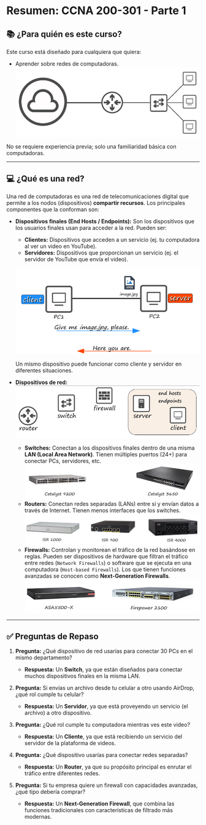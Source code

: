 # Resumen: CCNA 200-301 - Parte 1

## 📚 ¿Para quién es este curso?

Este curso está diseñado para cualquiera que quiera:
* Aprender sobre redes de computadoras.
![Diagrama de una red de computadoras](images/dia1/red-lan.png)

No se requiere experiencia previa; solo una familiaridad básica con computadoras.

---

## 💻 ¿Qué es una red?

Una red de computadoras es una red de telecomunicaciones digital que permite a los nodos (dispositivos) **compartir recursos**. Los principales componentes que la conforman son:

* **Dispositivos finales (End Hosts / Endpoints):** Son los dispositivos que los usuarios finales usan para acceder a la red. Pueden ser:
    * **Clientes:** Dispositivos que acceden a un servicio (ej. tu computadora al ver un video en YouTube).
    * **Servidores:** Dispositivos que proporcionan un servicio (ej. el servidor de YouTube que envía el video).
    
    ![Interacción cliente-servidor](images/dia1/Cliente-servidor.png)
    
    Un mismo dispositivo puede funcionar como cliente y servidor en diferentes situaciones.

* **Dispositivos de red:**
     ![Simbologia de dispositivos](images/dia1/Simbologia1.png)
    * **Switches:** Conectan a los dispositivos finales dentro de una misma **LAN (Local Area Network)**. Tienen múltiples puertos (24+) para conectar PCs, servidores, etc.
        ![Un switch Cisco Catalyst](images/dia1/switch.png)
    * **Routers:** Conectan redes separadas (LANs) entre sí y envían datos a través de Internet. Tienen menos interfaces que los switches.
     ![Un router Cisco ISR](images/dia1/router.png)
    * **Firewalls:** Controlan y monitorean el tráfico de la red basándose en reglas. Pueden ser dispositivos de hardware que filtran el tráfico entre redes (`Network Firewalls`) o software que se ejecuta en una computadora (`Host-based Firewalls`). Los que tienen funciones avanzadas se conocen como **Next-Generation Firewalls**.
     ![Un firewall de red](images/dia1/firewall.png)

---

## ✅ Preguntas de Repaso

1.  **Pregunta:** ¿Qué dispositivo de red usarías para conectar 30 PCs en el mismo departamento?
    * **Respuesta:** Un **Switch**, ya que están diseñados para conectar muchos dispositivos finales en la misma LAN.
    

    
2.  **Pregunta:** Si envías un archivo desde tu celular a otro usando AirDrop, ¿qué rol cumple tu celular?
    * **Respuesta:** Un **Servidor**, ya que está proveyendo un servicio (el archivo) a otro dispositivo.

3.  **Pregunta:** ¿Qué rol cumple tu computadora mientras ves este video?
    * **Respuesta:** Un **Cliente**, ya que está recibiendo un servicio del servidor de la plataforma de videos.

4.  **Pregunta:** ¿Qué dispositivo usarías para conectar redes separadas?
    * **Respuesta:** Un **Router**, ya que su propósito principal es enrutar el tráfico entre diferentes redes.
    
   
    
5.  **Pregunta:** Si tu empresa quiere un firewall con capacidades avanzadas, ¿qué tipo debería comprar?
    * **Respuesta:** Un **Next-Generation Firewall**, que combina las funciones tradicionales con características de filtrado más modernas.
    
   